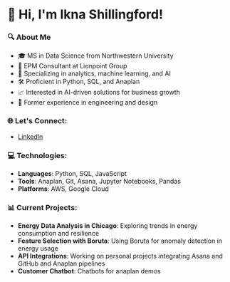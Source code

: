 # 👋 Hi, I'm Ikna Shillingford!

### 🔍 About Me
- 🎓 MS in Data Science from Northwestern University
- 🏢 EPM Consultant at Lionpoint Group
- 🌱 Specializing in analytics, machine learning, and AI
- 🛠️ Proficient in Python, SQL, and Anaplan
- 📈 Interested in AI-driven solutions for business growth
- 💼 Former experience in engineering and design

### 🌐 Let's Connect:
- [LinkedIn](https://www.linkedin.com/in/iknashillingford/)

### 💻 Technologies:
- **Languages**: Python, SQL, JavaScript
- **Tools**: Anaplan, Git, Asana, Jupyter Notebooks, Pandas
- **Platforms**: AWS, Google Cloud

### 📊 Current Projects:
- **Energy Data Analysis in Chicago**: Exploring trends in energy consumption and resilience
- **Feature Selection with Boruta**: Using Boruta for anomaly detection in energy usage
- **API Integrations**: Working on personal projects integrating Asana and GitHub and Anaplan pipelines
- **Customer Chatbot**: Chatbots for anaplan demos



